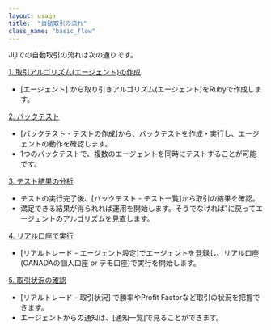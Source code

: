```yaml
---
layout: usage
title:  "自動取引の流れ"
class_name: "basic_flow"
---
```


Jijiでの自動取引の流れは次の通りです。

<div class="section">
  <a href="/usage/010100_create_agent.html">1. 取引アルゴリズム(エージェント)の作成</a>
</div>

  - [エージェント] から取り引きアルゴリズム(エージェント)をRubyで作成します。

<div class="section">
  <a href="/usage/010200_create_backtest.html">2. バックテスト</a>
</div>

  - [バックテスト - テストの作成]から、バックテストを作成・実行し、エージェントの動作を確認します。
  - 1つのバックテストで、複数のエージェントを同時にテストすることが可能です。

<div class="section">
  <a href="/usage/010300_analyze_backtest_result.html">3. テスト結果の分析</a>
</div>

  - テストの実行完了後、[バックテスト - テスト一覧]から取引の結果を確認。
  - 満足できる結果が得られれば運用を開始します。そうでなければ1に戻ってエージェントのアルゴリズムを見直します。

<div class="section">
  <a href="/usage/010400_start_real_trade.html">4. リアル口座で実行</a>
</div>

  - [リアルトレード - エージェント設定]でエージェントを登録し、リアル口座(OANADAの個人口座 or デモ口座)で実行を開始します。

<div class="section">
  <a href="/usage/010500_analyze_trading.html">5. 取引状況の確認</a>
</div>

  - [リアルトレード - 取引状況] で勝率やProfit Factorなど取引の状況を把握できます。
  - エージェントからの通知は、[通知一覧]で見ることができます。
